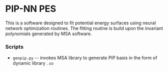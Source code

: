 # PIP-NN PES

This is a software designed to fit potential energy surfaces using neural network optimization routines. The fitting routine is build upon the invariant polynomials generated by MSA software.

### Scripts
* `genpip.py` -- invokes MSA library to generate PIP basis in the form of dynamic library `.so`
